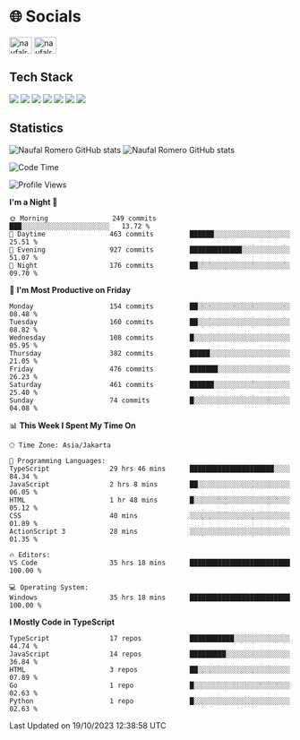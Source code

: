 <h1 align="">🌐 Socials</h1>
<p align="left">
<a href="https://linkedin.com/in/naufal-romero-putra-pratama-9ab816177/" target="blank"><img align="center" src="https://raw.githubusercontent.com/rahuldkjain/github-profile-readme-generator/master/src/images/icons/Social/linked-in-alt.svg" alt="naufalromero" height="30" width="40" /></a>
<a href="https://instagram.com/naufalromero" target="blank"><img align="center" src="https://raw.githubusercontent.com/rahuldkjain/github-profile-readme-generator/master/src/images/icons/Social/instagram.svg" alt="naufalromero" height="30" width="40" /></a>
</p>


<h2 align="">Tech Stack</h2>
<div align="">
  <img src="https://img.shields.io/badge/next.js-000000?style=for-the-badge&logo=nextdotjs&logoColor=white"/>
 <img src="https://img.shields.io/badge/typescript-%23007ACC.svg?style=for-the-badge&logo=typescript&logoColor=white"/>
 <img src="https://img.shields.io/badge/react-%2320232a.svg?style=for-the-badge&logo=react&logoColor=%2361DAFB"/>
 <img src="https://img.shields.io/badge/tailwindcss-%2338B2AC.svg?style=for-the-badge&logo=tailwind-css&logoColor=white"/>
 <img src="https://img.shields.io/badge/Prisma-3982CE?style=for-the-badge&logo=Prisma&logoColor=white"/>
 <img src="https://img.shields.io/badge/javascript-%23323330.svg?style=for-the-badge&logo=javascript&logoColor=%23F7DF1E"/>
 <img src="https://img.shields.io/badge/java-%23ED8B00.svg?style=for-the-badge&logo=openjdk&logoColor=white"/>
</div>


<h2 align="">Statistics</h2>
<div align="">
<img src="https://github-readme-stats-xi-nine-74.vercel.app/api?username=romves&show_icons=true&theme=tokyonight&include_all_commits=true&count_private=true" alt="Naufal Romero GitHub stats"/>
<img src="https://github-readme-stats-xi-nine-74.vercel.app/api/top-langs/?username=romves&theme=tokyonight&hide_border=false&include_all_commits=true&count_private=true&layout=compact" alt="Naufal Romero GitHub stats"/>
</div>

<!--START_SECTION:waka-->
![Code Time](http://img.shields.io/badge/Code%20Time-411%20hrs%2052%20mins-blue)

![Profile Views](http://img.shields.io/badge/Profile%20Views-0-blue)

**I'm a Night 🦉** 

```text
🌞 Morning                249 commits         ███░░░░░░░░░░░░░░░░░░░░░░   13.72 % 
🌆 Daytime                463 commits         ██████░░░░░░░░░░░░░░░░░░░   25.51 % 
🌃 Evening                927 commits         █████████████░░░░░░░░░░░░   51.07 % 
🌙 Night                  176 commits         ██░░░░░░░░░░░░░░░░░░░░░░░   09.70 % 
```
📅 **I'm Most Productive on Friday** 

```text
Monday                   154 commits         ██░░░░░░░░░░░░░░░░░░░░░░░   08.48 % 
Tuesday                  160 commits         ██░░░░░░░░░░░░░░░░░░░░░░░   08.82 % 
Wednesday                108 commits         █░░░░░░░░░░░░░░░░░░░░░░░░   05.95 % 
Thursday                 382 commits         █████░░░░░░░░░░░░░░░░░░░░   21.05 % 
Friday                   476 commits         ███████░░░░░░░░░░░░░░░░░░   26.23 % 
Saturday                 461 commits         ██████░░░░░░░░░░░░░░░░░░░   25.40 % 
Sunday                   74 commits          █░░░░░░░░░░░░░░░░░░░░░░░░   04.08 % 
```


📊 **This Week I Spent My Time On** 

```text
🕑︎ Time Zone: Asia/Jakarta

💬 Programming Languages: 
TypeScript               29 hrs 46 mins      █████████████████████░░░░   84.34 % 
JavaScript               2 hrs 8 mins        ██░░░░░░░░░░░░░░░░░░░░░░░   06.05 % 
HTML                     1 hr 48 mins        █░░░░░░░░░░░░░░░░░░░░░░░░   05.12 % 
CSS                      40 mins             ░░░░░░░░░░░░░░░░░░░░░░░░░   01.89 % 
ActionScript 3           28 mins             ░░░░░░░░░░░░░░░░░░░░░░░░░   01.35 % 

🔥 Editors: 
VS Code                  35 hrs 18 mins      █████████████████████████   100.00 % 

💻 Operating System: 
Windows                  35 hrs 18 mins      █████████████████████████   100.00 % 
```

**I Mostly Code in TypeScript** 

```text
TypeScript               17 repos            ███████████░░░░░░░░░░░░░░   44.74 % 
JavaScript               14 repos            █████████░░░░░░░░░░░░░░░░   36.84 % 
HTML                     3 repos             ██░░░░░░░░░░░░░░░░░░░░░░░   07.89 % 
Go                       1 repo              █░░░░░░░░░░░░░░░░░░░░░░░░   02.63 % 
Python                   1 repo              █░░░░░░░░░░░░░░░░░░░░░░░░   02.63 % 
```




 Last Updated on 19/10/2023 12:38:58 UTC
<!--END_SECTION:waka-->
